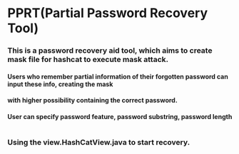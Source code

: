 # PPRT(Partial Password Recovery Tool)
### This is a password recovery aid tool, which aims to create mask file for hashcat to execute mask attack.
#### Users who remember partial information of their forgotten password can input these info, creating the mask 
#### with higher possibility containing the correct password.
#### User can specify password feature, password substring, password length
# 
### Using the view.HashCatView.java to start recovery.
